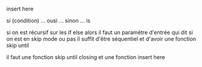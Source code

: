 insert here

si (condition)
...
ousi
...
sinon
...
is


si on est récursif sur les if else alors il faut un paramètre d'entrée qui dit si on est en skip mode ou pas
il suffit d'être séquentiel et d'avoir une fonction skip until

il faut une fonction skip until closing
et une fonction insert here
